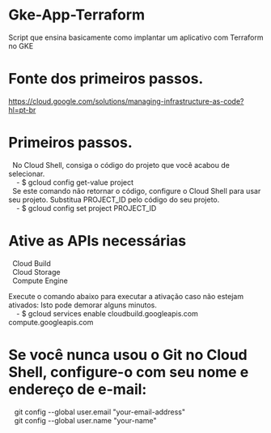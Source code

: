 # Gke-App-Terraform
Script que ensina basicamente como implantar um aplicativo com Terraform no GKE

# Fonte dos primeiros passos.
   https://cloud.google.com/solutions/managing-infrastructure-as-code?hl=pt-br
   
# Primeiros passos.
&nbsp;&nbsp;No Cloud Shell, consiga o código do projeto que você acabou de selecionar.<br/>
&nbsp;&nbsp;&nbsp; - $ gcloud config get-value project<br/>
&nbsp;&nbsp;Se este comando não retornar o código, configure o Cloud Shell para usar seu projeto. Substitua PROJECT_ID pelo código do seu projeto.<br/>
&nbsp;&nbsp;&nbsp; - $ gcloud config set project PROJECT_ID


# Ative as APIs necessárias 
&nbsp;&nbsp;Cloud Build<br/>
&nbsp;&nbsp;Cloud Storage<br/>
&nbsp;&nbsp;Compute Engine<br/>

Execute o comando abaixo para executar a ativação caso não estejam ativados: Isto pode demorar alguns minutos. <br/>
&nbsp;&nbsp;&nbsp; - $ gcloud services enable cloudbuild.googleapis.com compute.googleapis.com

# Se você nunca usou o Git no Cloud Shell, configure-o com seu nome e endereço de e-mail:
&nbsp;&nbsp;&nbsp;git config --global user.email "your-email-address"<br/>
&nbsp;&nbsp;&nbsp;git config --global user.name "your-name"<br/>

